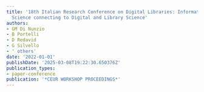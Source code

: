 ```yaml
---
title: '18th Italian Research Conference on Digital Libraries: Information and Research
  Science connecting to Digital and Library Science'
authors:
- GM Di Nunzio
- B Portelli
- D Redavid
- G Silvello
- ' others'
date: '2022-01-01'
publishDate: '2025-03-08T19:22:30.650376Z'
publication_types:
- paper-conference
publication: '*CEUR WORKSHOP PROCEEDINGS*'
---
```

